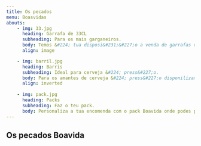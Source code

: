 ```yaml
---
title: Os pecados
menu: Boasvidas
abouts:
    - img: 33.jpg
      heading: Garrafa de 33CL
      subheading: Para os mais garganeiros.
      body: Temos &#224; tua disposi&#231;&#227;o a venda de garrafas de 0.33L de modo a poder degustares da tua cerveja sem a teres que partilhar.
      align: image

    - img: barril.jpg
      heading: Barris
      subheading: Ideal para cerveja &#224; press&#227;o.
      body: Para os amantes de cerveja &#224; press&#227;o disponilizamos a op&#231;&#227;o de compra da tua cerveja preferida em barris.
      align: inverted
    
    - img: pack.jpg
      heading: Packs
      subheading: Faz o teu pack.
      body: Personaliza a tua encomenda com o pack Boavida onde podes provar todas as cervejas que disponibilizamos.
---
```


## Os pecados Boavida
